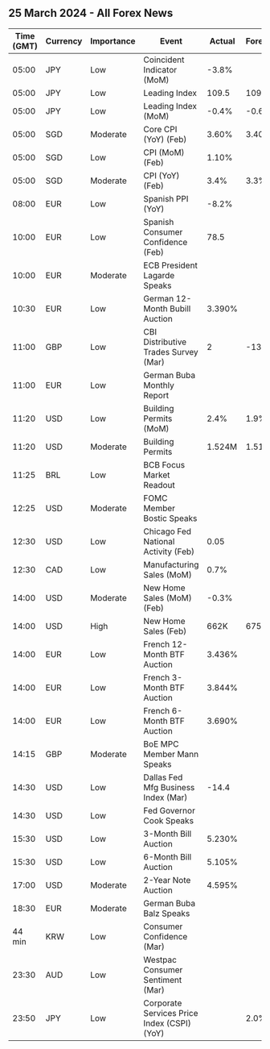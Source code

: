 ## 25 March 2024 - All Forex News

| Time (GMT) | Currency | Importance | Event | Actual | Forecast | Previous |
|------|----------|------------|-------|--------|----------|----------|
| 05:00 | JPY | Low | Coincident Indicator (MoM) | -3.8% |  | -5.8% |
| 05:00 | JPY | Low | Leading Index | 109.5 | 109.9 | 109.9 |
| 05:00 | JPY | Low | Leading Index (MoM) | -0.4% | -0.6% | 2.1% |
| 05:00 | SGD | Moderate | Core CPI (YoY) (Feb) | 3.60% | 3.40% | 3.10% |
| 05:00 | SGD | Low | CPI (MoM) (Feb) | 1.10% |  | -0.70% |
| 05:00 | SGD | Moderate | CPI (YoY) (Feb) | 3.4% | 3.3% | 2.9% |
| 08:00 | EUR | Low | Spanish PPI (YoY) | -8.2% |  | -3.9% |
| 10:00 | EUR | Low | Spanish Consumer Confidence (Feb) | 78.5 |  | 78.6 |
| 10:00 | EUR | Moderate | ECB President Lagarde Speaks |  |  |  |
| 10:30 | EUR | Low | German 12-Month Bubill Auction | 3.390% |  | 3.428% |
| 11:00 | GBP | Low | CBI Distributive Trades Survey (Mar) | 2 | -13 | -7 |
| 11:00 | EUR | Low | German Buba Monthly Report |  |  |  |
| 11:20 | USD | Low | Building Permits (MoM) | 2.4% | 1.9% | -0.3% |
| 11:20 | USD | Moderate | Building Permits | 1.524M | 1.518M | 1.489M |
| 11:25 | BRL | Low | BCB Focus Market Readout |  |  |  |
| 12:25 | USD | Moderate | FOMC Member Bostic Speaks |  |  |  |
| 12:30 | USD | Low | Chicago Fed National Activity (Feb) | 0.05 |  | -0.54 |
| 12:30 | CAD | Low | Manufacturing Sales (MoM) | 0.7% |  | 0.2% |
| 14:00 | USD | Moderate | New Home Sales (MoM) (Feb) | -0.3% |  | 1.7% |
| 14:00 | USD | High | New Home Sales (Feb) | 662K | 675K | 664K |
| 14:00 | EUR | Low | French 12-Month BTF Auction | 3.436% |  | 3.526% |
| 14:00 | EUR | Low | French 3-Month BTF Auction | 3.844% |  | 3.796% |
| 14:00 | EUR | Low | French 6-Month BTF Auction | 3.690% |  | 3.775% |
| 14:15 | GBP | Moderate | BoE MPC Member Mann Speaks |  |  |  |
| 14:30 | USD | Low | Dallas Fed Mfg Business Index (Mar) | -14.4 |  | -11.3 |
| 14:30 | USD | Low | Fed Governor Cook Speaks |  |  |  |
| 15:30 | USD | Low | 3-Month Bill Auction | 5.230% |  | 5.245% |
| 15:30 | USD | Low | 6-Month Bill Auction | 5.105% |  | 5.130% |
| 17:00 | USD | Moderate | 2-Year Note Auction | 4.595% |  | 4.691% |
| 18:30 | EUR | Moderate | German Buba Balz Speaks |  |  |  |
| 44 min | KRW | Low | Consumer Confidence (Mar) |  |  | 101.9 |
| 23:30 | AUD | Low | Westpac Consumer Sentiment (Mar) |  |  | 6.2% |
| 23:50 | JPY | Low | Corporate Services Price Index (CSPI) (YoY) |  | 2.0% | 2.1% |
